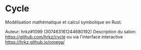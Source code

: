 # Cycle

Modélisation mathématique et calcul symbolique en Rust.

Auteur: hrkz#1099 (307463161244680192)
Description du salon: https://github.com/hrkz/cycle ou via l'interface interactive https://hrkz.github.io/omega/
